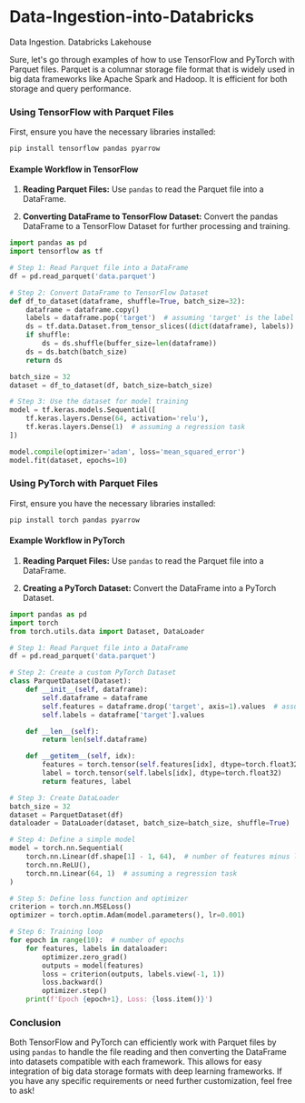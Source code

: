 # Data-Ingestion-into-Databricks
Data Ingestion. Databricks Lakehouse


Sure, let's go through examples of how to use TensorFlow and PyTorch with Parquet files. Parquet is a columnar storage file format that is widely used in big data frameworks like Apache Spark and Hadoop. It is efficient for both storage and query performance.

### Using TensorFlow with Parquet Files

First, ensure you have the necessary libraries installed:

```bash
pip install tensorflow pandas pyarrow
```

#### Example Workflow in TensorFlow

1. **Reading Parquet Files:**
   Use `pandas` to read the Parquet file into a DataFrame.
   
2. **Converting DataFrame to TensorFlow Dataset:**
   Convert the pandas DataFrame to a TensorFlow Dataset for further processing and training.

```python
import pandas as pd
import tensorflow as tf

# Step 1: Read Parquet file into a DataFrame
df = pd.read_parquet('data.parquet')

# Step 2: Convert DataFrame to TensorFlow Dataset
def df_to_dataset(dataframe, shuffle=True, batch_size=32):
    dataframe = dataframe.copy()
    labels = dataframe.pop('target')  # assuming 'target' is the label column
    ds = tf.data.Dataset.from_tensor_slices((dict(dataframe), labels))
    if shuffle:
        ds = ds.shuffle(buffer_size=len(dataframe))
    ds = ds.batch(batch_size)
    return ds

batch_size = 32
dataset = df_to_dataset(df, batch_size=batch_size)

# Step 3: Use the dataset for model training
model = tf.keras.models.Sequential([
    tf.keras.layers.Dense(64, activation='relu'),
    tf.keras.layers.Dense(1)  # assuming a regression task
])

model.compile(optimizer='adam', loss='mean_squared_error')
model.fit(dataset, epochs=10)
```

### Using PyTorch with Parquet Files

First, ensure you have the necessary libraries installed:

```bash
pip install torch pandas pyarrow
```

#### Example Workflow in PyTorch

1. **Reading Parquet Files:**
   Use `pandas` to read the Parquet file into a DataFrame.
   
2. **Creating a PyTorch Dataset:**
   Convert the DataFrame into a PyTorch Dataset.

```python
import pandas as pd
import torch
from torch.utils.data import Dataset, DataLoader

# Step 1: Read Parquet file into a DataFrame
df = pd.read_parquet('data.parquet')

# Step 2: Create a custom PyTorch Dataset
class ParquetDataset(Dataset):
    def __init__(self, dataframe):
        self.dataframe = dataframe
        self.features = dataframe.drop('target', axis=1).values  # assuming 'target' is the label column
        self.labels = dataframe['target'].values

    def __len__(self):
        return len(self.dataframe)

    def __getitem__(self, idx):
        features = torch.tensor(self.features[idx], dtype=torch.float32)
        label = torch.tensor(self.labels[idx], dtype=torch.float32)
        return features, label

# Step 3: Create DataLoader
batch_size = 32
dataset = ParquetDataset(df)
dataloader = DataLoader(dataset, batch_size=batch_size, shuffle=True)

# Step 4: Define a simple model
model = torch.nn.Sequential(
    torch.nn.Linear(df.shape[1] - 1, 64),  # number of features minus label
    torch.nn.ReLU(),
    torch.nn.Linear(64, 1)  # assuming a regression task
)

# Step 5: Define loss function and optimizer
criterion = torch.nn.MSELoss()
optimizer = torch.optim.Adam(model.parameters(), lr=0.001)

# Step 6: Training loop
for epoch in range(10):  # number of epochs
    for features, labels in dataloader:
        optimizer.zero_grad()
        outputs = model(features)
        loss = criterion(outputs, labels.view(-1, 1))
        loss.backward()
        optimizer.step()
    print(f'Epoch {epoch+1}, Loss: {loss.item()}')
```

### Conclusion

Both TensorFlow and PyTorch can efficiently work with Parquet files by using `pandas` to handle the file reading and then converting the DataFrame into datasets compatible with each framework. This allows for easy integration of big data storage formats with deep learning frameworks. If you have any specific requirements or need further customization, feel free to ask!
